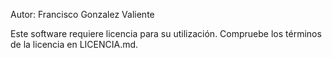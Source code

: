 Autor: Francisco Gonzalez Valiente

Este software requiere licencia para su utilización. Compruebe los términos de la licencia en LICENCIA.md. 
